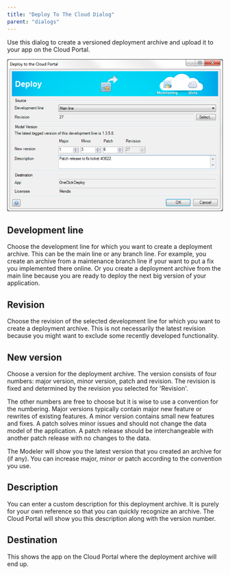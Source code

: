 ```yaml
---
title: "Deploy To The Cloud Dialog"
parent: "dialogs"
---
```

Use this dialog to create a versioned deployment archive and upload it to your app on the Cloud Portal.

![](attachments/4194408/4325459.png)

## Development line

Choose the development line for which you want to create a deployment archive. This can be the main line or any branch line. For example, you create an archive from a maintenance branch line if your want to put a fix you implemented there online. Or you create a deployment archive from the main line because you are ready to deploy the next big version of your application.

## Revision

Choose the revision of the selected development line for which you want to create a deployment archive. This is not necessarily the latest revision because you might want to exclude some recently developed functionality.

## New version

Choose a version for the deployment archive. The version consists of four numbers: major version, minor version, patch and revision. The revision is fixed and determined by the revision you selected for 'Revision'.

The other numbers are free to choose but it is wise to use a convention for the numbering. Major versions typically contain major new feature or rewrites of existing features. A minor version contains small new features and fixes. A patch solves minor issues and should not change the data model of the application. A patch release should be interchangeable with another patch release with no changes to the data.

The Modeler will show you the latest version that you created an archive for (if any). You can increase major, minor or patch according to the convention you use.

## Description

You can enter a custom description for this deployment archive. It is purely for your own reference so that you can quickly recognize an archive. The Cloud Portal will show you this description along with the version number.

## Destination

This shows the app on the Cloud Portal where the deployment archive will end up.
